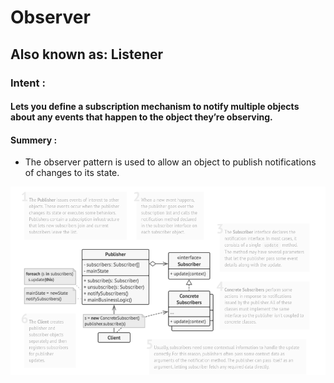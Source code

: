 # Observer

## Also known as: Listener

### Intent :

#### Lets you define a subscription mechanism to notify multiple objects about any events that happen to the object they’re observing.

#### Summery : 
- The observer pattern is used to allow an object to publish notifications of changes to its state.

![Observer Diagram](./observer.png "Observer Diagram")
